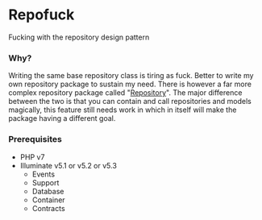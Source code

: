 # Repofuck

Fucking with the repository design pattern

### Why?

Writing the same base repository class is tiring as fuck. Better to write my own repository package to sustain my need. There is however a far more complex repository package called "[Repository](https://github.com/rinvex/repository)". The major difference between the two is that you can contain and call repositories and models magically, this feature still needs work in which in itself will make the package having a different goal.

### Prerequisites
* PHP v7
* Illuminate v5.1 or v5.2 or v5.3
	* Events
	* Support
	* Database
	* Container
	* Contracts